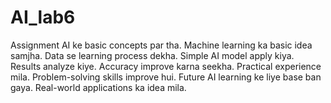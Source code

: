 # AI_lab6
Assignment AI ke basic concepts par tha.  Machine learning ka basic idea samjha.  Data se learning process dekha.  Simple AI model apply kiya.  Results analyze kiye.  Accuracy improve karna seekha.  Practical experience mila.  Problem-solving skills improve hui.  Future AI learning ke liye base ban gaya.  Real-world applications ka idea mila.
